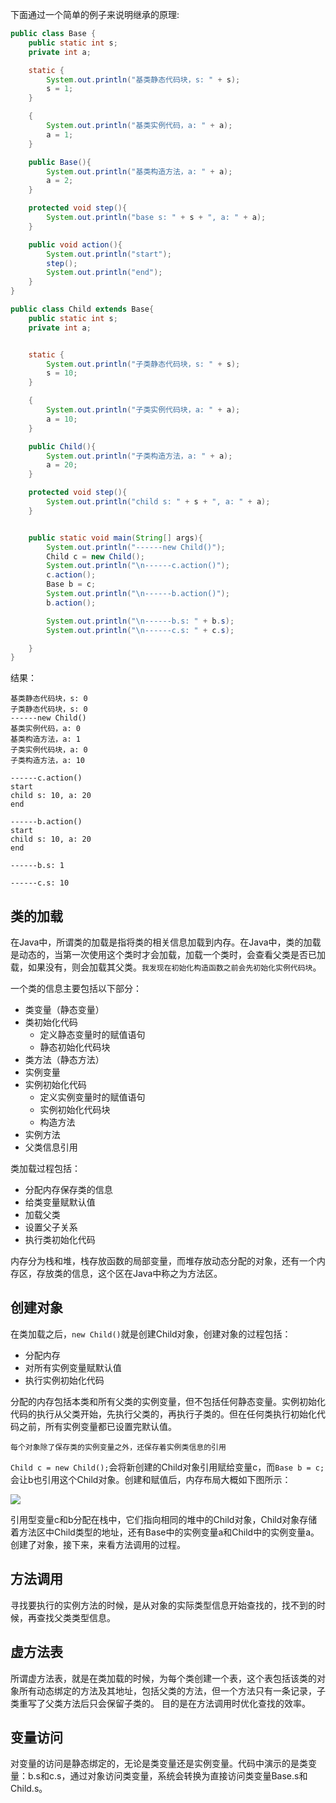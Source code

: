 下面通过一个简单的例子来说明继承的原理:
```java
public class Base {
    public static int s;
    private int a;

    static {
        System.out.println("基类静态代码块，s: " + s);
        s = 1;
    }

    {
        System.out.println("基类实例代码，a: " + a);
        a = 1;
    }

    public Base(){
        System.out.println("基类构造方法，a: " + a);
        a = 2;
    }

    protected void step(){
        System.out.println("base s: " + s + ", a: " + a);
    }

    public void action(){
        System.out.println("start");
        step();
        System.out.println("end");
    }
}

```

```java
public class Child extends Base{
    public static int s;
    private int a;


    static {
        System.out.println("子类静态代码块，s: " + s);
        s = 10;
    }

    {
        System.out.println("子类实例代码块，a: " + a);
        a = 10;
    }

    public Child(){
        System.out.println("子类构造方法，a: " + a);
        a = 20;
    }

    protected void step(){
        System.out.println("child s: " + s + ", a: " + a);
    }


    public static void main(String[] args){
        System.out.println("------new Child()");
        Child c = new Child();
        System.out.println("\n------c.action()");
        c.action();
        Base b = c;
        System.out.println("\n------b.action()");
        b.action();

        System.out.println("\n------b.s: " + b.s);
        System.out.println("\n------c.s: " + c.s);

    }
}

```

结果：
```
基类静态代码块，s: 0
子类静态代码块，s: 0
------new Child()
基类实例代码，a: 0
基类构造方法，a: 1
子类实例代码块，a: 0
子类构造方法，a: 10

------c.action()
start
child s: 10, a: 20
end

------b.action()
start
child s: 10, a: 20
end

------b.s: 1

------c.s: 10
```

类的加载
------------
在Java中，所谓类的加载是指将类的相关信息加载到内存。在Java中，类的加载是动态的，当第一次使用这个类时才会加载，加载一个类时，会查看父类是否已加载，如果没有，则会加载其父类。`我发现在初始化构造函数之前会先初始化实例代码块`。

一个类的信息主要包括以下部分：
* 类变量（静态变量）
* 类初始化代码
  * 定义静态变量时的赋值语句
  * 静态初始化代码块
* 类方法（静态方法）
* 实例变量
* 实例初始化代码
  * 定义实例变量时的赋值语句
  * 实例初始化代码块
  * 构造方法
* 实例方法
* 父类信息引用

类加载过程包括：
* 分配内存保存类的信息
* 给类变量赋默认值
* 加载父类
* 设置父子关系
* 执行类初始化代码

内存分为栈和堆，栈存放函数的局部变量，而堆存放动态分配的对象，还有一个内存区，存放类的信息，这个区在Java中称之为方法区。

创建对象
-------
在类加载之后，`new Child()`就是创建Child对象，创建对象的过程包括：
* 分配内存
* 对所有实例变量赋默认值
* 执行实例初始化代码

分配的内存包括本类和所有父类的实例变量，但不包括任何静态变量。实例初始化代码的执行从父类开始，先执行父类的，再执行子类的。但在任何类执行初始化代码之前，所有实例变量都已设置完默认值。

`每个对象除了保存类的实例变量之外，还保存着实例类信息的引用`

`Child c = new Child();`会将新创建的Child对象引用赋给变量c，而`Base b = c;`会让b也引用这个Child对象。创建和赋值后，内存布局大概如下图所示：

![](http://o90jubpdi.bkt.clouddn.com/Child%E5%86%85%E5%AD%98%E5%88%86%E9%85%8D.jpg)

引用型变量c和b分配在栈中，它们指向相同的堆中的Child对象，Child对象存储着方法区中Child类型的地址，还有Base中的实例变量a和Child中的实例变量a。创建了对象，接下来，来看方法调用的过程。

方法调用
-------
寻找要执行的实例方法的时候，是从对象的实际类型信息开始查找的，找不到的时候，再查找父类类型信息。

虚方法表
-------
所谓虚方法表，就是在类加载的时候，为每个类创建一个表，这个表包括该类的对象所有动态绑定的方法及其地址，包括父类的方法，但一个方法只有一条记录，子类重写了父类方法后只会保留子类的。
目的是在方法调用时优化查找的效率。

变量访问
-------
对变量的访问是静态绑定的，无论是类变量还是实例变量。代码中演示的是类变量：b.s和c.s，通过对象访问类变量，系统会转换为直接访问类变量Base.s和Child.s。
